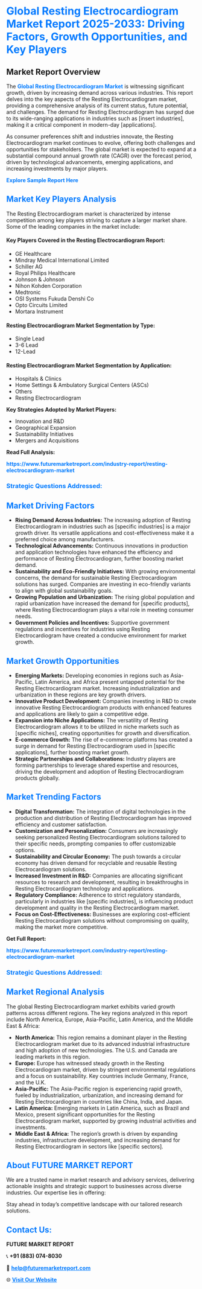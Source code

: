 <h1 style="color: #007BFF;">Global Resting Electrocardiogram Market Report 2025-2033: Driving Factors, Growth Opportunities, and Key Players</h1>

<section id="overview">
<h2>Market Report Overview</h2>
<p>The <a href="https://www.futuremarketreport.com/industry-report/resting-electrocardiogram-market" style="color: #007BFF; text-decoration: none;"><strong>Global Resting Electrocardiogram Market</strong></a> is witnessing significant growth, driven by increasing demand across various industries. This report delves into the key aspects of the Resting Electrocardiogram market, providing a comprehensive analysis of its current status, future potential, and challenges. The demand for Resting Electrocardiogram has surged due to its wide-ranging applications in industries such as [insert industries], making it a critical component in modern-day [applications].</p>
<p>As consumer preferences shift and industries innovate, the Resting Electrocardiogram market continues to evolve, offering both challenges and opportunities for stakeholders. The global market is expected to expand at a substantial compound annual growth rate (CAGR) over the forecast period, driven by technological advancements, emerging applications, and increasing investments by major players.</p>
</section>

<section id="overview">
<p><a href="https://www.futuremarketreport.com/request-sample/reportId=125195" style="color: #007BFF; text-decoration: none;"><strong>Explore Sample Report Here</strong></a></p>
</section>

<section id="key-players">
<h2 style="color: #007BFF;">Market Key Players Analysis</h2>
<p>The Resting Electrocardiogram market is characterized by intense competition among key players striving to capture a larger market share. Some of the leading companies in the market include:</p>
<h4>Key Players Covered in the Resting Electrocardiogram Report:</h4>
<ul><li>GE Healthcare</li><li>Mindray Medical International Limited</li><li>Schiller AG</li><li>Royal Philips Healthcare</li><li>Johnson &amp; Johnson</li><li>Nihon Kohden Corporation</li><li>Medtronic</li><li>OSI Systems Fukuda Denshi Co</li><li>Opto Circuits Limited</li><li>Mortara Instrument</li></ul>
<h4>Resting Electrocardiogram Market Segmentation by Type:</h4>
<ul><li>Single Lead</li><li>3-6 Lead</li><li>12-Lead</li></ul>

<h4>Resting Electrocardiogram Market Segmentation by Application:</h4>
<ul><li>Hospitals &amp; Clinics</li><li>Home Settings &amp; Ambulatory Surgical Centers (ASCs)</li><li>Others</li><li>Resting Electrocardiogram</li></ul>
<p><strong>Key Strategies Adopted by Market Players:</strong></p>
<ul>
<li>Innovation and R&D</li>
<li>Geographical Expansion</li>
<li>Sustainability Initiatives</li>
<li>Mergers and Acquisitions</li>
</ul>
</section>

<section>
<p><strong>Read Full Analysis: </strong></p><a href="https://www.futuremarketreport.com/industry-report/resting-electrocardiogram-market" style="color: #007BFF; text-decoration: none;"><strong>https://www.futuremarketreport.com/industry-report/resting-electrocardiogram-market</strong></a>
<h3 style="color: #007BFF;">Strategic Questions Addressed:</h3>
</section>

<section id="driving-factors">
<h2 style="color: #007BFF;">Market Driving Factors</h2>
<ul>
<li><strong>Rising Demand Across Industries:</strong> The increasing adoption of Resting Electrocardiogram in industries such as [specific industries] is a major growth driver. Its versatile applications and cost-effectiveness make it a preferred choice among manufacturers.</li>
<li><strong>Technological Advancements:</strong> Continuous innovations in production and application technologies have enhanced the efficiency and performance of Resting Electrocardiogram, further boosting market demand.</li>
<li><strong>Sustainability and Eco-Friendly Initiatives:</strong> With growing environmental concerns, the demand for sustainable Resting Electrocardiogram solutions has surged. Companies are investing in eco-friendly variants to align with global sustainability goals.</li>
<li><strong>Growing Population and Urbanization:</strong> The rising global population and rapid urbanization have increased the demand for [specific products], where Resting Electrocardiogram plays a vital role in meeting consumer needs.</li>
<li><strong>Government Policies and Incentives:</strong> Supportive government regulations and incentives for industries using Resting Electrocardiogram have created a conducive environment for market growth.</li>
</ul>
</section>

<section id="growth-opportunities">
<h2 style="color: #007BFF;">Market Growth Opportunities</h2>
<ul>
<li><strong>Emerging Markets:</strong> Developing economies in regions such as Asia-Pacific, Latin America, and Africa present untapped potential for the Resting Electrocardiogram market. Increasing industrialization and urbanization in these regions are key growth drivers.</li>
<li><strong>Innovative Product Development:</strong> Companies investing in R&D to create innovative Resting Electrocardiogram products with enhanced features and applications are likely to gain a competitive edge.</li>
<li><strong>Expansion into Niche Applications:</strong> The versatility of Resting Electrocardiogram allows it to be utilized in niche markets such as [specific niches], creating opportunities for growth and diversification.</li>
<li><strong>E-commerce Growth:</strong> The rise of e-commerce platforms has created a surge in demand for Resting Electrocardiogram used in [specific applications], further boosting market growth.</li>
<li><strong>Strategic Partnerships and Collaborations:</strong> Industry players are forming partnerships to leverage shared expertise and resources, driving the development and adoption of Resting Electrocardiogram products globally.</li>
</ul>
</section>

<section id="trending-factors">
<h2 style="color: #007BFF;">Market Trending Factors</h2>
<ul>
<li><strong>Digital Transformation:</strong> The integration of digital technologies in the production and distribution of Resting Electrocardiogram has improved efficiency and customer satisfaction.</li>
<li><strong>Customization and Personalization:</strong> Consumers are increasingly seeking personalized Resting Electrocardiogram solutions tailored to their specific needs, prompting companies to offer customizable options.</li>
<li><strong>Sustainability and Circular Economy:</strong> The push towards a circular economy has driven demand for recyclable and reusable Resting Electrocardiogram solutions.</li>
<li><strong>Increased Investment in R&D:</strong> Companies are allocating significant resources to research and development, resulting in breakthroughs in Resting Electrocardiogram technology and applications.</li>
<li><strong>Regulatory Compliance:</strong> Adherence to strict regulatory standards, particularly in industries like [specific industries], is influencing product development and quality in the Resting Electrocardiogram market.</li>
<li><strong>Focus on Cost-Effectiveness:</strong> Businesses are exploring cost-efficient Resting Electrocardiogram solutions without compromising on quality, making the market more competitive.</li>
</ul>
</section>

<section>
<p><strong>Get Full Report: </strong></p><a href="https://www.futuremarketreport.com/industry-report/resting-electrocardiogram-market" style="color: #007BFF; text-decoration: none;"><strong>https://www.futuremarketreport.com/industry-report/resting-electrocardiogram-market</strong></a>
<h3 style="color: #007BFF;">Strategic Questions Addressed:</h3>
</section>


<section id="regional-analysis">
<h2 style="color: #007BFF;">Market Regional Analysis</h2>
<p>The global Resting Electrocardiogram market exhibits varied growth patterns across different regions. The key regions analyzed in this report include North America, Europe, Asia-Pacific, Latin America, and the Middle East & Africa:</p>
<ul>
<li><strong>North America:</strong> This region remains a dominant player in the Resting Electrocardiogram market due to its advanced industrial infrastructure and high adoption of new technologies. The U.S. and Canada are leading markets in this region.</li>
<li><strong>Europe:</strong> Europe has witnessed steady growth in the Resting Electrocardiogram market, driven by stringent environmental regulations and a focus on sustainability. Key countries include Germany, France, and the U.K.</li>
<li><strong>Asia-Pacific:</strong> The Asia-Pacific region is experiencing rapid growth, fueled by industrialization, urbanization, and increasing demand for Resting Electrocardiogram in countries like China, India, and Japan.</li>
<li><strong>Latin America:</strong> Emerging markets in Latin America, such as Brazil and Mexico, present significant opportunities for the Resting Electrocardiogram market, supported by growing industrial activities and investments.</li>
<li><strong>Middle East & Africa:</strong> The region’s growth is driven by expanding industries, infrastructure development, and increasing demand for Resting Electrocardiogram in sectors like [specific sectors].</li>
</ul>
</section>

<footer>
<h2 style="color: #007BFF;">About FUTURE MARKET REPORT</h2>
<p>We are a trusted name in market research and advisory services, delivering actionable insights and strategic support to businesses across diverse industries. Our expertise lies in offering:</p>

<p>Stay ahead in today’s competitive landscape with our tailored research solutions.</p>

<h2 style="color: #007BFF;">Contact Us:</h2>
<p><strong>FUTURE MARKET REPORT</strong></p>
<p>📞 <strong>+91 (883) 074-8030</strong></p>
<p>📧 <strong><a href="mailto:help@futuremarketreport.com" style="color: #007BFF;">help@futuremarketreport.com</a></strong></p>
<p>🌐 <strong><a href="https://www.futuremarketreport.com/" style="color: #007BFF;">Visit Our Website</a></strong></p>
</footer>